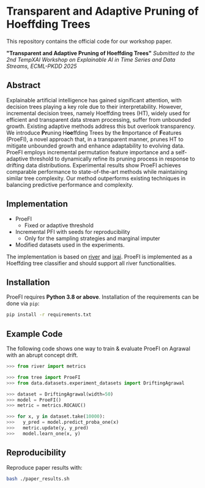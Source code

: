 # Transparent and Adaptive Pruning of Hoeffding Trees

This repository contains the official code for our workshop paper.

**"Transparent and Adaptive Pruning of Hoeffding Trees"**
*Submitted to the 2nd TempXAI Workshop on Explainable AI in Time Series and Data Streams, ECML-PKDD 2025*

## Abstract
Explainable artificial intelligence has gained significant attention, with decision trees playing a key role due to their interpretability. However, incremental decision trees, namely Hoeffding trees (HT), widely used for efficient and transparent data stream processing, suffer from unbounded growth.
Existing adaptive methods address this but overlook transparency.
We introduce **Pr**uning H**oe**ffding Trees by the **I**mportance of **F**eatures (ProeFI), a novel approach that, in a transparent manner, prunes HT to mitigate unbounded growth and enhance adaptability to evolving data.
ProeFI employs incremental permutation feature importance and a self-adaptive threshold to dynamically refine its pruning process in response to drifting data distributions.
Experimental results show ProeFI achieves comparable performance to state-of-the-art methods while maintaining similar tree complexity. Our method outperforms existing techniques in balancing predictive performance and complexity.

## Implementation
- ProeFI
  - Fixed or adaptive threshold
- Incremental PFI with seeds for reproducibility
  - Only for the sampling strategies and marginal imputer
- Modified datasets used in the experiments.

The implementation is based on [river](https://github.com/online-ml/river) and [ixai](https://github.com/mmschlk/iXAI). ProeFI is implemented as a Hoeffding tree classifier and should support all river functionalities.

## Installation
ProeFI requires **Python 3.8 or above**. Installation of the requirements can be done via `pip`:
```sh
pip install -r requirements.txt 
```

## Example Code
The following code shows one way to train & evaluate ProeFI on Agrawal with an abrupt concept drift. 
```python
>>> from river import metrics

>>> from tree import ProeFI
>>> from data.datasets.experiment_datasets import DriftingAgrawal

>>> dataset = DriftingAgrawal(width=50)
>>> model = ProeFI()
>>> metric = metrics.ROCAUC()

>>> for x, y in dataset.take(10000):
>>>   y_pred = model.predict_proba_one(x)
>>>   metric.update(y, y_pred)
>>>   model.learn_one(x, y)
```

## Reproducibility
Reproduce paper results with:
```sh
bash ./paper_results.sh 
```

